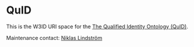 # QuID

This is the W3ID URI space for the
[The Qualified Identity Ontology (QuID)](https://niklasl.github.io/quid/).

Maintenance contact: [Niklas Lindström](https://github.com/niklasl/)
